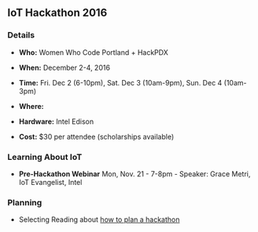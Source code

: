 ## IoT Hackathon 2016

### Details

- **Who:** Women Who Code Portland + HackPDX

- **When:** December 2-4, 2016

- **Time:** Fri. Dec 2 (6-10pm), Sat. Dec 3 (10am-9pm), Sun. Dec 4 (10am-3pm)

- **Where:** 

- **Hardware:** Intel Edison

- **Cost:** $30 per attendee (scholarships available)

### Learning About IoT

- **Pre-Hackathon Webinar** Mon, Nov. 21 - 7-8pm - Speaker: Grace Metri, IoT Evangelist, Intel

### Planning

- Selecting Reading about [how to plan a hackathon](selected-reading.md)
